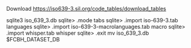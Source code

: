 
Download
https://iso639-3.sil.org/code_tables/download_tables

sqlite3 iso_639_3.db
sqlite> .mode tabs
sqlite> .import iso-639-3.tab languages
sqlite> .import iso-639-3-macrolanguages.tab macro
sqlite> .import whisper.tab whisper
sqlite> .exit
mv iso_639_3.db $FCBH_DATASET_DB